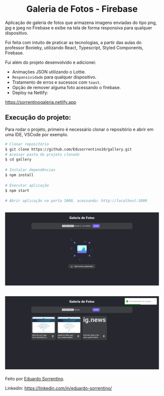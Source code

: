 <h1 align="center" >Galeria de Fotos - Firebase</h1>

Aplicação de galeria de fotos que armazena imagens enviadas do tipo png, jpg e jpeg no Firebase e exibe na tela de forma responsiva para qualquer dispositivo.
<p>Foi feita com intuito de praticar as tecnologias, a partir das aulas do professor Bonieky, utilizando React, Typescript, Styled Components, Firebase.</p>
<p>Fui além do projeto desenvolvido e adicionei:</p>

* Animações JSON utilizando o Lottie.
* `Responsividade` para qualquer dispositivo.
* Tratamento de erros e sucessos com `toast`.
* Opção de remover alguma foto acessando o firebase.
* Deploy na Netlify:

https://sorrentinogaleria.netlify.app

## Execução do projeto:

Para rodar o projeto, primeiro é necessário clonar o repositório e abrir em uma IDE, VSCode por exemplo.

```bash
# Clonar repositório
$ git clone https://github.com/Edusorrentino10/gallery.git
# Acessar pasta do projeto clonado
$ cd gallery

# Instalar dependências
$ npm install

# Executar aplicação
$ npm start

# Abrir aplicação na porta 3000, acessando: http://localhost:3000
```

<h2 align="center"><img src="./src/imagesREADME/noPhotos-print.png"></h2>
<h2 align="center"><img src="./src/imagesREADME/photos-print.png"></h2>



Feito por <a href="https://github.com/Edusorrentino10">Eduardo Sorrentino</a>.

Linkedin: https://linkedin.com/in/eduardo-sorrentino/